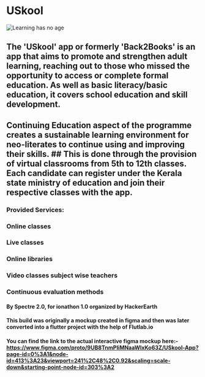 # USkool

![Learning has no age](https://user-images.githubusercontent.com/85440373/160921533-61b5453e-b15f-4683-a0fd-249335c4e83f.png)


## The 'USkool' app or formerly 'Back2Books' is an app that aims to promote and strengthen adult learning, reaching out to those who missed the opportunity to access or complete formal education. As well as basic literacy/basic education, it covers school education and skill development. 
## Continuing Education aspect of the programme creates a sustainable learning environment for neo-literates to continue using and improving their skills. ## This is done through the provision of virtual classrooms from 5th to 12th classes. Each candidate can register under the Kerala state ministry of education and join their respective classes with the app.

### Provided Services:

### Online classes
### Live classes
### Online libraries
### Video classes subject wise teachers
### Continuous evaluation methods



#### By Spectre 2.0, for ionathon 1.0 organized by HackerEarth

#### This build was originally a mockup created in figma and then was later converted into a flutter project with the help of Flutlab.io

#### You can find the link to the actual interactive figma mockup here:- https://www.figma.com/proto/9UB8TnmPIiMNaaWlxKo63Z/USkool-App?page-id=0%3A1&node-id=413%3A23&viewport=241%2C48%2C0.92&scaling=scale-down&starting-point-node-id=303%3A2
